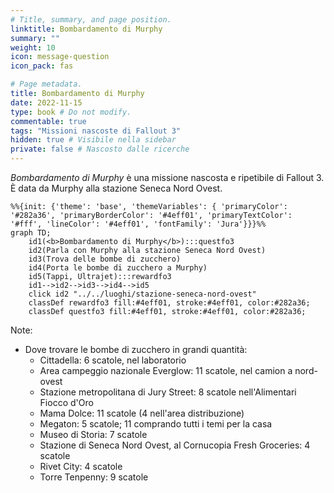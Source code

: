 ```yaml
---
# Title, summary, and page position.
linktitle: Bombardamento di Murphy
summary: ""
weight: 10
icon: message-question
icon_pack: fas

# Page metadata.
title: Bombardamento di Murphy
date: 2022-11-15
type: book # Do not modify.
commentable: true
tags: "Missioni nascoste di Fallout 3"
hidden: true # Visibile nella sidebar
private: false # Nascosto dalle ricerche
---
```


*Bombardamento di Murphy* è una missione nascosta e ripetibile di Fallout 3. È data da Murphy alla stazione Seneca Nord Ovest.



```mermaid
%%{init: {'theme': 'base', 'themeVariables': { 'primaryColor': '#282a36', 'primaryBorderColor': '#4eff01', 'primaryTextColor': '#fff', 'lineColor': '#4eff01', 'fontFamily': 'Jura'}}}%%
graph TD;
    id1(<b>Bombardamento di Murphy</b>):::questfo3
    id2(Parla con Murphy alla stazione Seneca Nord Ovest)
    id3(Trova delle bombe di zucchero)
    id4(Porta le bombe di zucchero a Murphy)
    id5(Tappi, Ultrajet):::rewardfo3
    id1-->id2-->id3-->id4-->id5
    click id2 "../../luoghi/stazione-seneca-nord-ovest"
    classDef rewardfo3 fill:#4eff01, stroke:#4eff01, color:#282a36;
    classDef questfo3 fill:#4eff01, stroke:#4eff01, color:#282a36;
```

Note:
- Dove trovare le bombe di zucchero in grandi quantità:
  - Cittadella: 6 scatole, nel laboratorio
  - Area campeggio nazionale Everglow: 11 scatole, nel camion a nord-ovest
  - Stazione metropolitana di Jury Street: 8 scatole nell'Alimentari Fiocco d'Oro
  - Mama Dolce: 11 scatole (4 nell'area distribuzione)
  - Megaton: 5 scatole; 11 comprando tutti i temi per la casa
  - Museo di Storia: 7 scatole
  - Stazione di Seneca Nord Ovest, al Cornucopia Fresh Groceries: 4 scatole
  - Rivet City: 4 scatole
  - Torre Tenpenny: 9 scatole
